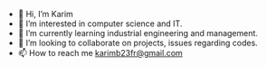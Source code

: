 - 👋 Hi, I’m Karim 
- 👀 I’m interested in computer science and IT.
- 🌱 I’m currently learning industrial engineering and management.
- 💞️ I’m looking to collaborate on projects, issues regarding codes.
- 📫 How to reach me karimb23fr@gmail.com

<!---
Dreamer-23/Dreamer-23 is a ✨ special ✨ 
repository because its `README.md` 
(this file) appears on your GitHub profile.
You can click the Preview link 
to take a look at your changes.
--->

